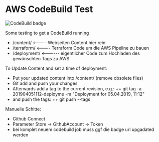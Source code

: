 # AWS CodeBuild Test

![CodeBuild badge](https://codebuild.eu-central-1.amazonaws.com/badges?uuid=eyJlbmNyeXB0ZWREYXRhIjoiaXVsR043TXQvaFdMVVNzMTQyRml5WTVBb3pHTXcvVElIcFRtM21uaDAzbjZaNy8rRjFIRWxUUWVTdmo1MERvRVNhbFdsaTVhVCs5SVJIQk0zdTFtLzlJPSIsIml2UGFyYW1ldGVyU3BlYyI6InBGN3gyT0RsVHNMdHVJRzgiLCJtYXRlcmlhbFNldFNlcmlhbCI6MX0%3D&branch=master)

Some testing to get a CodeBuild running



 + /content/  <---- Webseiten Content hier rein
 + /terraform/  <---- Terraform Code um die AWS Pipeline zu bauen
 + /deployment/ <------ eigentlicher Code zum Hochladen des gewünschten Tags zu AWS


To Update Content and set a time of deployment:
 + Put your updated content into /content/ (remove obsolete files)
 + Git add and push your changes
 + Afterwards add a tag to the current revision, e.g.:
 ++ git tag -a 201904051112-deployme -m "Deployment for 05.04.2019, 11:12"
 + and push the tags:
 ++ git push --tags


Manuelle Schitte:
 + Github Connect
 + Parameter Store -> GithubAccount -> Token
 + bei komplet neuem codebuild job muss ggf die badge url upgadated werden
